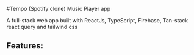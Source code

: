 #Tempo (Spotify clone) Music Player app

A full-stack web app built with ReactJs, TypeScript, Firebase, Tan-stack react query and tailwind css 

Features:
-
